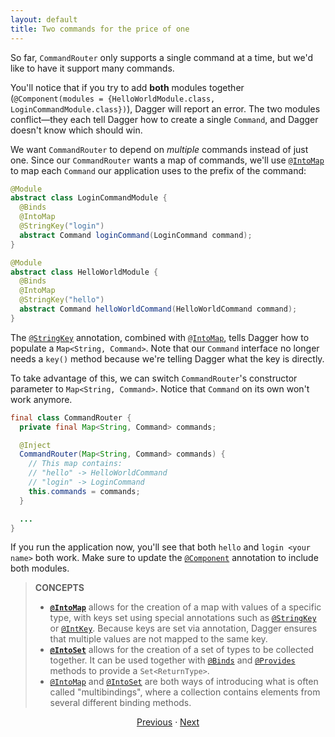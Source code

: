 ```yaml
---
layout: default
title: Two commands for the price of one
---
```


So far, `CommandRouter` only supports a single command at a time, but we'd like
to have it support many commands.

You'll notice that if you try to add **both** modules together
(`@Component(modules = {HelloWorldModule.class, LoginCommandModule.class})`),
Dagger will report an error. The two modules conflict—they each tell Dagger how
to create a single `Command`, and Dagger doesn't know which should win.

We want `CommandRouter` to depend on _multiple_ commands instead of just one.
Since our `CommandRouter` wants a map of commands, we'll use [`@IntoMap`] to map
each `Command` our application uses to the prefix of the command:

```java
@Module
abstract class LoginCommandModule {
  @Binds
  @IntoMap
  @StringKey("login")
  abstract Command loginCommand(LoginCommand command);
}
```

```java
@Module
abstract class HelloWorldModule {
  @Binds
  @IntoMap
  @StringKey("hello")
  abstract Command helloWorldCommand(HelloWorldCommand command);
}
```

The [`@StringKey`] annotation, combined with [`@IntoMap`], tells Dagger how to
populate a `Map<String, Command>`. Note that our `Command` interface no longer
needs a `key()` method because we're telling Dagger what the key is directly.

To take advantage of this, we can switch `CommandRouter`'s constructor parameter
to `Map<String, Command>`. Notice that `Command` on its own won't work anymore.

```java
final class CommandRouter {
  private final Map<String, Command> commands;

  @Inject
  CommandRouter(Map<String, Command> commands) {
    // This map contains:
    // "hello" -> HelloWorldCommand
    // "login" -> LoginCommand
    this.commands = commands;
  }

  ...
}
```

If you run the application now, you'll see that both `hello` and `login <your
name>` both work. Make sure to update the [`@Component`] annotation to include
both modules.

> **CONCEPTS**
>
> *   **[`@IntoMap`]** allows for the creation of a map with values of a
>     specific type, with keys set using special annotations such as
>     [`@StringKey`] or [`@IntKey`]. Because keys are set via annotation, Dagger
>     ensures that multiple values are not mapped to the same key.
> *   **[`@IntoSet`]** allows for the creation of a set of types to be collected
>     together. It can be used together with [`@Binds`] and [`@Provides`]
>     methods to provide a `Set<ReturnType>`.
> *   [`@IntoMap`] and [`@IntoSet`] are both ways of introducing what is often
>     called "multibindings", where a collection contains elements from several
>     different binding methods.

<section style="text-align: center" markdown="1">

[Previous](06-new-command) · [Next](08-user-specific-types)

</section>

[`@Binds`]: https://dagger.dev/api/latest/dagger/Binds.html
[`@Component`]: https://dagger.dev/api/latest/dagger/Component.html
[`@IntKey`]: https://dagger.dev/api/latest/dagger/multibindings/IntKey.html
[`@IntoMap`]: https://dagger.dev/api/latest/dagger/multibindings/IntoMap.html
[`@IntoSet`]: https://dagger.dev/api/latest/dagger/multibindings/IntoSet.html
[`@Provides`]: https://dagger.dev/api/latest/dagger/Provides.html
[`@StringKey`]: https://dagger.dev/api/latest/dagger/multibindings/StringKey.html

